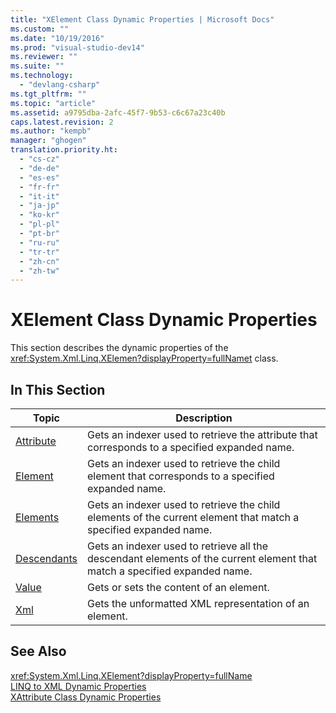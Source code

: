 ```yaml
---
title: "XElement Class Dynamic Properties | Microsoft Docs"
ms.custom: ""
ms.date: "10/19/2016"
ms.prod: "visual-studio-dev14"
ms.reviewer: ""
ms.suite: ""
ms.technology: 
  - "devlang-csharp"
ms.tgt_pltfrm: ""
ms.topic: "article"
ms.assetid: a9795dba-2afc-45f7-9b53-c6c67a23c40b
caps.latest.revision: 2
ms.author: "kempb"
manager: "ghogen"
translation.priority.ht: 
  - "cs-cz"
  - "de-de"
  - "es-es"
  - "fr-fr"
  - "it-it"
  - "ja-jp"
  - "ko-kr"
  - "pl-pl"
  - "pt-br"
  - "ru-ru"
  - "tr-tr"
  - "zh-cn"
  - "zh-tw"
---
```

# XElement Class Dynamic Properties
This section describes the dynamic properties of the <xref:System.Xml.Linq.XElemen?displayProperty=fullName>[t](assetId:///t?qualifyHint=False&autoUpgrade=True) class.  
  
## In This Section  
  
|Topic|Description|  
|-----------|-----------------|  
|[Attribute](../designers/attribute--xelement-dynamic-property-.md)|Gets an indexer used to retrieve the attribute that corresponds to a specified expanded name.|  
|[Element](../designers/element--xelement-dynamic-property-.md)|Gets an indexer used to retrieve the child element that corresponds to a specified expanded name.|  
|[Elements](../designers/elements--xelement-dynamic-property-.md)|Gets an indexer used to retrieve the child elements of the current element that match a specified expanded name.|  
|[Descendants](../designers/descendants--xelement-dynamic-property-.md)|Gets an indexer used to retrieve all the descendant elements of the current element that match a specified expanded name.|  
|[Value](../designers/value--xelement-dynamic-property-.md)|Gets or sets the content of an element.|  
|[Xml](../designers/xml--xelement-dynamic-property-.md)|Gets the unformatted XML representation of an element.|  
  
## See Also  
 <xref:System.Xml.Linq.XElement?displayProperty=fullName>   
 [LINQ to XML Dynamic Properties](../designers/linq-to-xml-dynamic-properties.md)   
 [XAttribute Class Dynamic Properties](../designers/xattribute-class-dynamic-properties.md)
